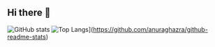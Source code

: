 ## Hi there 👋
![GitHub stats](https://github-readme-stats.vercel.app/api?username=Clarus23&show_icons=true&theme=radical)
![Top Langs](https://github-readme-stats.vercel.app/api/top-langs/?username=Clarus23)](https://github.com/anuraghazra/github-readme-stats)
<!--
**Clarus23/Clarus23** is a ✨ _special_ ✨ repository because its `README.md` (this file) appears on your GitHub profile.

Here are some ideas to get you started:

- 🔭 I’m currently working on ...
- 🌱 I’m currently learning ...
- 👯 I’m looking to collaborate on ...
- 🤔 I’m looking for help with ...
- 💬 Ask me about ...
- 📫 How to reach me: ...
- 😄 Pronouns: ...
- ⚡ Fun fact: ...
-->
